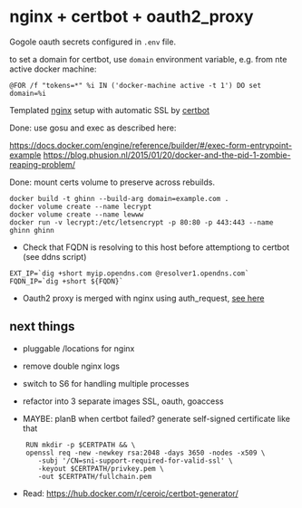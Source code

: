 # nginx + certbot + oauth2_proxy

Gogole oauth secrets configured in `.env` file.

to set a domain for certbot, use `domain` environment variable, e.g. from nte active docker machine:
```
@FOR /f "tokens=*" %i IN ('docker-machine active -t 1') DO set domain=%i
```

Templated [nginx](https://hub.docker.com/_/nginx/) setup with automatic SSL by [certbot](https://certbot.eff.org/#debianjessie-nginx)

Done: use gosu and exec as described here:

https://docs.docker.com/engine/reference/builder/#/exec-form-entrypoint-example
https://blog.phusion.nl/2015/01/20/docker-and-the-pid-1-zombie-reaping-problem/

Done: mount certs volume to preserve across rebuilds.

```
docker build -t ghinn --build-arg domain=example.com .
docker volume create --name lecrypt
docker volume create --name lewww
docker run -v lecrypt:/etc/letsencrypt -p 80:80 -p 443:443 --name ghinn ghinn
```

- Check that FQDN is resolving to this host before attemptiong to certbot (see ddns script)

```
EXT_IP=`dig +short myip.opendns.com @resolver1.opendns.com`
FQDN_IP=`dig +short ${FQDN}`
```

- Oauth2 proxy is merged with nginx using auth_request, [see here](https://github.com/bitly/oauth2_proxy#nginx-auth-request)

## next things

- pluggable /locations for nginx
- remove double nginx logs
- switch to S6 for handling multiple processes
- refactor into 3 separate images SSL, oauth, goaccess

- MAYBE: planB when certbot failed?
    generate self-signed certificate like that
```
    RUN mkdir -p $CERTPATH && \
    openssl req -new -newkey rsa:2048 -days 3650 -nodes -x509 \
       -subj '/CN=sni-support-required-for-valid-ssl' \
       -keyout $CERTPATH/privkey.pem \
       -out $CERTPATH/fullchain.pem
```

- Read: https://hub.docker.com/r/ceroic/certbot-generator/
